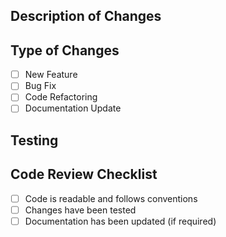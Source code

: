 ## Description of Changes
<!-- Describe the changes introduced -->

## Type of Changes
- [ ] New Feature
- [ ] Bug Fix
- [ ] Code Refactoring
- [ ] Documentation Update

## Testing
<!-- Describe how the changes were tested -->

## Code Review Checklist
- [ ] Code is readable and follows conventions
- [ ] Changes have been tested
- [ ] Documentation has been updated (if required)